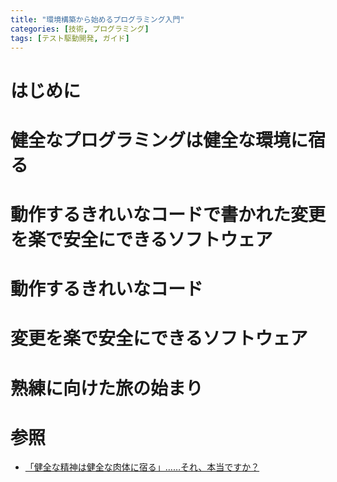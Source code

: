 ```yaml
---
title: "環境構築から始めるプログラミング入門"
categories: [技術, プログラミング]
tags: [テスト駆動開発, ガイド]
---
```


# はじめに

# 健全なプログラミングは健全な環境に宿る

# 動作するきれいなコードで書かれた変更を楽で安全にできるソフトウェア

# 動作するきれいなコード

# 変更を楽で安全にできるソフトウェア

# 熟練に向けた旅の始まり

# 参照

- [「健全な精神は健全な肉体に宿る」……それ、本当ですか？](https://www.altpaper.net/b/102)
